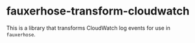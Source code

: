 # fauxerhose-transform-cloudwatch

This is a library that transforms CloudWatch log events for use in `fauxerhose`.